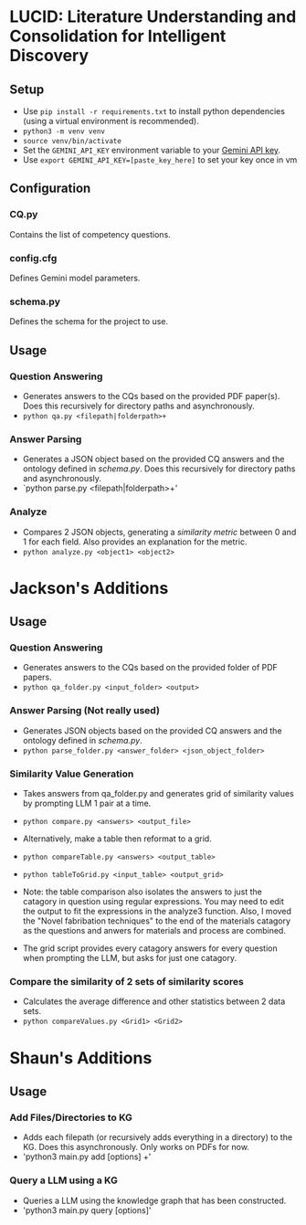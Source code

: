 # LUCID: Literature Understanding and Consolidation for Intelligent Discovery
## Setup
- Use `pip install -r requirements.txt` to install python dependencies (using a virtual environment is recommended).
- `python3 -m venv venv` 
- `source venv/bin/activate` 
- Set the `GEMINI_API_KEY` environment variable to your [Gemini API key](https://aistudio.google.com/app/apikey).
- Use `export GEMINI_API_KEY=[paste_key_here]` to set your key once in vm
## Configuration
### CQ.py
Contains the list of competency questions.
### config.cfg
Defines Gemini model parameters.
### schema.py
Defines the schema for the project to use. 
## Usage
### Question Answering
- Generates answers to the CQs based on the provided PDF paper(s). Does this recursively for directory paths and asynchronously.
- `python qa.py <filepath|folderpath>+`
### Answer Parsing
- Generates a JSON object based on the provided CQ answers and the ontology defined in *schema.py*. Does this recursively for directory paths and asynchronously.
- `python parse.py <filepath|folderpath>+'
### Analyze
- Compares 2 JSON objects, generating a *similarity metric* between 0 and 1 for each field. Also provides an explanation for the metric.
- `python analyze.py <object1> <object2>`

# Jackson's Additions

## Usage
### Question Answering
- Generates answers to the CQs based on the provided folder of PDF papers.
- `python qa_folder.py <input_folder> <output>`

### Answer Parsing (Not really used)
- Generates JSON objects based on the provided CQ answers and the ontology defined in *schema.py*.
- `python parse_folder.py <answer_folder> <json_object_folder>`

### Similarity Value Generation
- Takes answers from qa_folder.py and generates grid of similarity values by prompting LLM 1 pair at a time.
- `python compare.py <answers> <output_file>`

- Alternatively, make a table then reformat to a grid.
- `python compareTable.py <answers> <output_table>`
- `python tableToGrid.py <input_table> <output_grid>`

-  Note: the table comparison also isolates the answers to just the catagory in question using regular expressions. You may need to edit the output to fit the expressions in the analyze3 function. Also, I moved the "Novel fabribation techniques" to the end of the materials catagory as the questions and anwers for materials and process are combined.
-  The grid script provides every catagory answers for every question when prompting the LLM, but asks for just one catagory. 

### Compare the similarity of 2 sets of similarity scores
- Calculates the average difference and other statistics between 2 data sets.
- `python compareValues.py <Grid1> <Grid2>`

# Shaun's Additions

## Usage
### Add Files/Directories to KG
- Adds each filepath (or recursively adds everything in a directory) to the KG. Does this asynchronously. Only works on PDFs for now.
- 'python3 main.py add [options] <path>+'

### Query a LLM using a KG
- Queries a LLM using the knowledge graph that has been constructed.
- 'python3 main.py query [options]'
